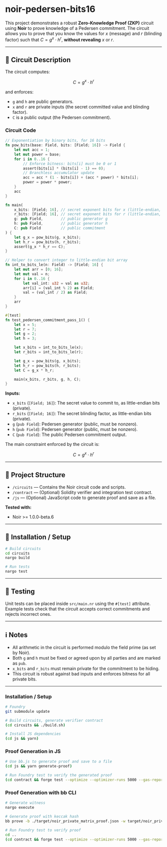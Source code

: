 # noir-pedersen-bits16

This project demonstrates a robust **Zero-Knowledge Proof (ZKP)** circuit using **Noir** to prove knowledge of a Pedersen commitment. The circuit allows you to prove that you know the values for $x$ (message) and $r$ (blinding factor) such that $C = g^x \cdot h^r$, **without revealing** $x$ or $r$.

---

## 📝 Circuit Description

The circuit computes:

$$
C = g^x \cdot h^r
$$

and enforces:

- `g` and `h` are public generators.
- `x` and `r` are private inputs (the secret committed value and blinding factor).
- `C` is a public output (the Pedersen commitment).

### Circuit Code

```rust
// Exponentiation by binary bits, for 16 bits
fn pow_bits(base: Field, bits: [Field; 16]) -> Field {
    let mut acc = 1;
    let mut power = base;
    for i in 0..16 {
        // Enforce bitness: bits[i] must be 0 or 1
        assert(bits[i] * (bits[i] - 1) == 0);
        // Branchless accumulator update
        acc = acc * (1 - bits[i]) + (acc * power) * bits[i];
        power = power * power;
    }
    acc
}

fn main(
    x_bits: [Field; 16], // secret exponent bits for x (little-endian, private)
    r_bits: [Field; 16], // secret exponent bits for r (little-endian, private)
    g: pub Field,        // public generator g
    h: pub Field,        // public generator h
    C: pub Field         // public commitment
) {
    let g_x = pow_bits(g, x_bits);
    let h_r = pow_bits(h, r_bits);
    assert(g_x * h_r == C);
}

// Helper to convert integer to little-endian bit array
fn int_to_bits_le(n: Field) -> [Field; 16] {
    let mut arr = [0; 16];
    let mut val = n;
    for i in 0..16 {
        let val_int: u32 = val as u32;
        arr[i] = (val_int % 2) as Field;
        val = (val_int / 2) as Field;
    }
    arr
}

#[test]
fn test_pedersen_commitment_pass_1() {
    let x = 5;
    let r = 7;
    let g = 2;
    let h = 3;

    let x_bits = int_to_bits_le(x);
    let r_bits = int_to_bits_le(r);

    let g_x = pow_bits(g, x_bits);
    let h_r = pow_bits(h, r_bits);
    let C = g_x * h_r;

    main(x_bits, r_bits, g, h, C);
}
```

**Inputs:**
- `x_bits` (`[Field; 16]`): The secret value to commit to, as little-endian bits (private).
- `r_bits` (`[Field; 16]`): The secret blinding factor, as little-endian bits (private).
- `g` (`pub Field`): Pedersen generator (public, must be nonzero).
- `h` (`pub Field`): Pedersen generator (public, must be nonzero).
- `C` (`pub Field`): The public Pedersen commitment output.

The main constraint enforced by the circuit is:

$$
C = g^x \cdot h^r
$$

---

## 📁 Project Structure

- `/circuits` — Contains the Noir circuit code and scripts.
- `/contract` — (Optional) Solidity verifier and integration test contract.
- `/js` — (Optional) JavaScript code to generate proof and save as a file.

**Tested with:**  
- Noir >= 1.0.0-beta.6  

---

## 🚀 Installation / Setup

```bash
# Build circuits
cd circuits
nargo build

# Run tests
nargo test
```

---

## 🧪 Testing

Unit tests can be placed inside `src/main.nr` using the `#[test]` attribute.  
Example tests check that the circuit accepts correct commitments and rejects incorrect ones.

---

## ℹ️ Notes

- All arithmetic in the circuit is performed modulo the field prime (as set by Noir).
- Both `g` and `h` must be fixed or agreed upon by all parties and are marked as `pub`.
- `x_bits` and `r_bits` must remain private for the commitment to be hiding.
- This circuit is robust against bad inputs and enforces bitness for all private bits.

---
### Installation / Setup

```bash
# Foundry
git submodule update

# Build circuits, generate verifier contract
(cd circuits && ./build.sh)

# Install JS dependencies
(cd js && yarn)
```

### Proof Generation in JS

```bash
# Use bb.js to generate proof and save to a file
(cd js && yarn generate-proof)

# Run Foundry test to verify the generated proof
(cd contract && forge test --optimize --optimizer-runs 5000 --gas-report -vvv)
```

### Proof Generation with bb CLI

```bash
# Generate witness
nargo execute

# Generate proof with keccak hash
bb prove -b ./target/noir_private_matrix_proof.json -w target/noir_private_matrix_proof.gz -o ./target --oracle_hash keccak

# Run Foundry test to verify proof
cd ..
(cd contract && forge test --optimize --optimizer-runs 5000 --gas-report -vvv)
```